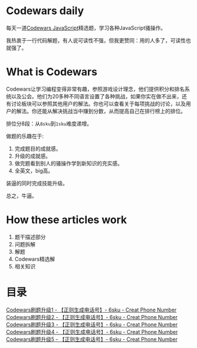 # Codewars daily
每天一道[Codewars JavaScript](https://www.codewars.com)精选题，学习各种JavaScript骚操作。

我热衷于一行代码解题，有人说可读性不强，但我更赞同：用的人多了，可读性也就强了。

# What is Codewars
Codewars让学习编程变得非常有趣，参照游戏设计理念，他们提供积分和排名系统以及公会。他们为20多种不同语言设置了各种挑战，如果你实在做不出来，还有讨论板块可以参照其他用户的解法。你也可以查看关于每项挑战的讨论，以及用户的解法。你还能从解决挑战当中赚到分数，从而提高自己在排行榜上的排位。

排位分8段：从`8sku`到`1sku`难度递增。

做题的乐趣在于:
1. 完成题目的成就感。
2. 升级的成就感。
3. 做完题看到别人的骚操作学到新知识的充实感。
4. 全英文，big高。

装逼的同时完成技能升级。

总之，牛逼。

# How these articles work
1. 题干描述部分
2. 问题拆解
3. 解题
4. Codewars精选解
5. 相关知识

# 目录
[Codewars刷题升级1 - 【正则生成电话号】- 6sku - Creat Phone Number](https://github.com/hiblacker/codewars-daily/blob/master/article/1-creat-phone-number.md)
[Codewars刷题升级2 - 【正则生成电话号】- 6sku - Creat Phone Number](https://github.com/hiblacker/codewars-daily/blob/master/1-creat-phone-number.md)
[Codewars刷题升级3 - 【正则生成电话号】- 6sku - Creat Phone Number](https://github.com/hiblacker/codewars-daily/blob/master/1-creat-phone-number.md)
[Codewars刷题升级4 - 【正则生成电话号】- 6sku - Creat Phone Number](https://github.com/hiblacker/codewars-daily/blob/master/1-creat-phone-number.md)
[Codewars刷题升级5 - 【正则生成电话号】- 6sku - Creat Phone Number](https://github.com/hiblacker/codewars-daily/blob/master/1-creat-phone-number.md)


